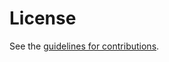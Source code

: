 # License

See the
[guidelines for contributions](https://github.com/DNSCrypt/draft-denis-dns-stamps/blob//CONTRIBUTING.md).
